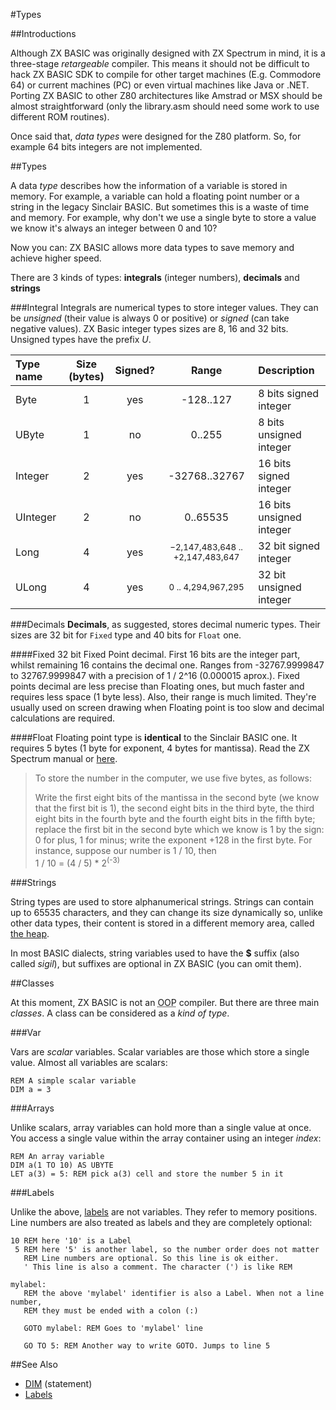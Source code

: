 #Types

##Introductions

Although ZX BASIC was originally designed with ZX Spectrum in mind, it is a three-stage _retargeable_ compiler. This means it should not be difficult to hack ZX BASIC SDK to compile for other target machines (E.g. Commodore 64) or current machines (PC) or even virtual machines like Java or .NET. Porting ZX BASIC to other Z80 architectures like Amstrad or MSX should be almost straightforward (only the library.asm should need some work to use different ROM routines).

Once said that, _data types_ were designed for the Z80 platform. So, for example 64 bits integers are not implemented.

##Types

A data _type_ describes how the information of a variable is stored in memory.
For example, a variable can hold a floating point number or a string in the legacy
Sinclair BASIC. But sometimes this is a waste of time and memory.
For example, why don't we use a single byte to store a value we know it's always
an integer between 0 and 10?

Now you can: ZX BASIC allows more data types
to save memory and achieve higher speed. 

There are 3 kinds of types: **integrals** (integer numbers), **decimals** and **strings**

###Integral
Integrals are numerical types to store integer values.
They can be _unsigned_ (their value is always 0 or positive) or _signed_ (can take negative values).
ZX Basic integer types sizes are 8, 16 and 32 bits. Unsigned types have the prefix _U_.


| Type name | Size (bytes) | Signed? | Range | Description |
|:-----------|:-----:|:--------:|:------:|:-------------|
| Byte | 1 | yes | -128..127  | 8 bits signed integer  |
| UByte| 1 | no | 0..255  | 8 bits unsigned integer  |
| Integer | 2 | yes | -32768..32767 | 16 bits signed integer |
| UInteger | 2 | no | 0..65535 | 16 bits unsigned integer |
| Long | 4 | yes |  <small>−2,147,483,648 .. +2,147,483,647</small> | 32 bit signed integer |
| ULong | 4 | yes | <small>0 .. 4,294,967,295</small>| 32 bit unsigned integer |


###Decimals
**Decimals**, as suggested, stores decimal numeric types.
Their sizes are 32 bit for `Fixed` type and 40 bits for `Float` one.

####Fixed
32 bit Fixed Point decimal. First 16 bits are the integer part, whilst remaining 16 contains the decimal one.
Ranges from -32767.9999847 to 32767.9999847 with a precision of 1 / 2^16 (0.000015 aprox.).
Fixed points decimal are less precise than Floating ones, but much faster and requires
less space (1 byte less). Also, their range is much limited.
They're usually used on screen drawing when Floating point is too slow and decimal
calculations are required.

####Float
Floating point type is **identical** to the Sinclair BASIC one.
It requires 5 bytes (1 byte for exponent, 4 bytes for mantissa).
Read the ZX Spectrum manual or [here](http://www.worldofspectrum.org/ZXBasicManual/zxmanchap24.html).

>To store the number in the computer, we use five bytes, as follows:
>
> Write the first eight bits of the mantissa in the second byte (we know that the first bit is 1), the second eight bits in the third byte, the third eight bits in the fourth byte and the fourth eight bits in the fifth byte;
> replace the first bit in the second byte which we know is 1 by the sign: 0 for plus, 1 for minus;
> write the exponent +128 in the first byte. For instance, suppose our number is 1 / 10, then<br/>
> 1 / 10 = (4 / 5) * 2<sup>(-3)</sup> 

###Strings

String types are used to store alphanumerical strings.
Strings can contain up to 65535 characters, and they can change its size dynamically so, unlike other data types, their content is stored in a different memory area, called [the heap](memory_heap.md).

In most BASIC dialects, string variables used to have the **$** suffix (also called _sigil_), but suffixes are optional in ZX BASIC (you can omit them).

##Classes

At this moment, ZX BASIC is not an <abbr title="Object Oriented Programming">OOP</abbr> compiler. But there are three main _classes_. A class can be considered as a _kind of type_. 

###Var

Vars are _scalar_ variables. Scalar variables are those which store a single value.
Almost all variables are scalars:

```
REM A simple scalar variable
DIM a = 3
```

###Arrays

Unlike scalars, array variables can hold more than a single value at once.
You access a single value within the array container using an integer _index_:

```
REM An array variable
DIM a(1 TO 10) AS UBYTE
LET a(3) = 5: REM pick a(3) cell and store the number 5 in it
```

###Labels

Unlike the above, [labels](labels.md) are not variables.
They refer to memory positions. Line numbers are also treated as labels and they are completely optional:


```
10 REM here '10' is a Label
 5 REM here '5' is another label, so the number order does not matter
   REM Line numbers are optional. So this line is ok either.
   ' This line is also a comment. The character (') is like REM

mylabel:
   REM the above 'mylabel' identifier is also a Label. When not a line number,
   REM they must be ended with a colon (:)

   GOTO mylabel: REM Goes to 'mylabel' line

   GO TO 5: REM Another way to write GOTO. Jumps to line 5
```

##See Also
* [DIM](dim.md) (statement)
* [Labels](labels.md)
